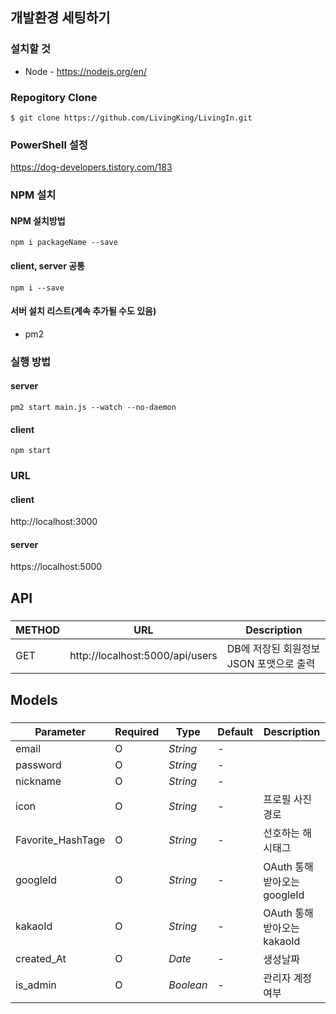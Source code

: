 ## 개발환경 세팅하기

### 설치할 것

- Node - https://nodejs.org/en/

### Repogitory Clone

```
$ git clone https://github.com/LivingKing/LivingIn.git
```
### PowerShell 설정
https://dog-developers.tistory.com/183

### NPM 설치

#### NPM 설치방법

```
npm i packageName --save
```

#### client, server 공통

```
npm i --save
```

#### 서버 설치 리스트(계속 추가될 수도 있음)

- pm2

### 실행 방법

#### server

```
pm2 start main.js --watch --no-daemon
```

#### client

```
npm start
```

### URL

#### client

http://localhost:3000

#### server

https://localhost:5000

## API

#####

| METHOD | URL                             | Description                             |
| ------ | ------------------------------- | --------------------------------------- |
| GET    | http://localhost:5000/api/users | DB에 저장된 회원정보 JSON 포맷으로 출력 |

#####

## Models

#####

| Parameter         | Required | Type      | Default | Description                  |
| ----------------- | -------- | --------- | ------- | ---------------------------- |
| email             | O        | _String_  | -       |                              |
| password          | O        | _String_  | -       |                              |
| nickname          | O        | _String_  | -       |                              |
| icon              | O        | _String_  | -       | 프로필 사진 경로             |
| Favorite_HashTage | O        | _String_  | -       | 선호하는 해시태그            |
| googleId          | O        | _String_  | -       | OAuth 통해 받아오는 googleId |
| kakaoId           | O        | _String_  | -       | OAuth 통해 받아오는 kakaoId  |
| created_At        | O        | _Date_    | -       | 생성날짜                     |
| is_admin          | O        | _Boolean_ | -       | 관리자 계정 여부             |

#####
